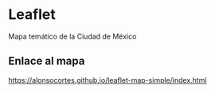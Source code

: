 # Leaflet 
Mapa temático de la Ciudad de México

## Enlace al mapa

https://alonsocortes.github.io/leaflet-map-simple/index.html


